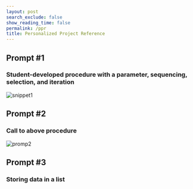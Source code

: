 ```yaml
---
layout: post 
search_exclude: false
show_reading_time: false
permalink: /ppr
title: Personalized Project Reference
---
```


## Prompt #1
### Student-developed procedure with a parameter, sequencing, selection, and iteration
![snippet1](https://github.com/user-attachments/assets/eb6d065c-7546-445d-8262-1c7377fcec48)

## Prompt #2
### Call to above procedure
![promp2](https://github.com/user-attachments/assets/06ed92d6-d6cc-42bb-a9e8-0dfbcbbb1b3c)

## Prompt #3
### Storing data in a list

<script src="https://utteranc.es/client.js"
        repo="adik1025/adi_student"
        issue-term="pathname"
        theme="boxy-light"
        crossorigin="anonymous"
        async>
</script>